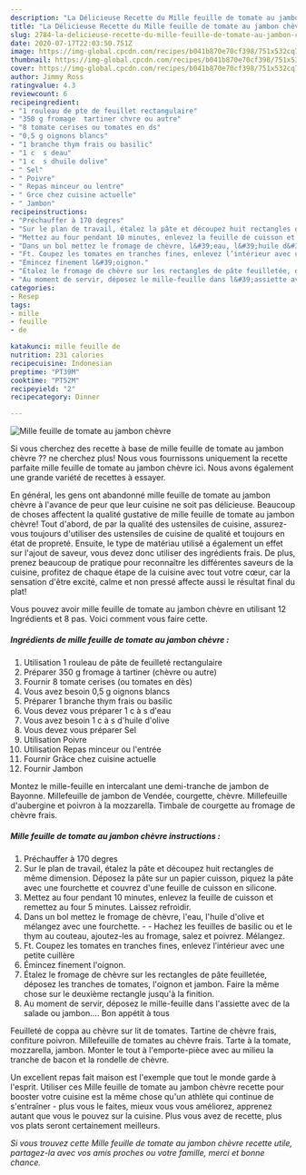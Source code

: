 ```yaml
---
description: "La Délicieuse Recette du Mille feuille de tomate au jambon chèvre"
title: "La Délicieuse Recette du Mille feuille de tomate au jambon chèvre"
slug: 2784-la-delicieuse-recette-du-mille-feuille-de-tomate-au-jambon-chevre
date: 2020-07-17T22:03:50.751Z
image: https://img-global.cpcdn.com/recipes/b041b870e70cf398/751x532cq70/mille-feuille-de-tomate-au-jambon-chevre-photo-principale-de-la-recette.jpg
thumbnail: https://img-global.cpcdn.com/recipes/b041b870e70cf398/751x532cq70/mille-feuille-de-tomate-au-jambon-chevre-photo-principale-de-la-recette.jpg
cover: https://img-global.cpcdn.com/recipes/b041b870e70cf398/751x532cq70/mille-feuille-de-tomate-au-jambon-chevre-photo-principale-de-la-recette.jpg
author: Jimmy Ross
ratingvalue: 4.3
reviewcount: 6
recipeingredient:
- "1 rouleau de pte de feuillet rectangulaire"
- "350 g fromage  tartiner chvre ou autre"
- "8 tomate cerises ou tomates en ds"
- "0,5 g oignons blancs"
- "1 branche thym frais ou basilic"
- "1 c  s deau"
- "1 c  s dhuile dolive"
- " Sel"
- " Poivre"
- " Repas minceur ou lentre"
- " Grce chez cuisine actuelle"
- " Jambon"
recipeinstructions:
- "Préchauffer à 170 degres"
- "Sur le plan de travail, étalez la pâte et découpez huit rectangles de même dimension. Déposez la pâte sur un papier cuisson, piquez la pâte avec une fourchette et couvrez d&#39;une feuille de cuisson en silicone."
- "Mettez au four pendant 10 minutes, enlevez la feuille de cuisson et remettez au four 5 minutes. Laissez refroidir."
- "Dans un bol mettez le fromage de chèvre, l&#39;eau, l&#39;huile d&#39;olive et mélangez avec une fourchette.  Hachez les feuilles de basilic ou et le thym au couteau, ajoutez-les au fromage, salez et poivrez. Mélangez."
- "Ft. Coupez les tomates en tranches fines, enlevez l’intérieur avec une petite cuillère"
- "Émincez finement l&#39;oignon."
- "Étalez le fromage de chèvre sur les rectangles de pâte feuilletée, déposez les tranches de tomates, l&#39;oignon et jambon. Faire la même chose sur le deuxième rectangle jusqu&#39;à la finition."
- "Au moment de servir, déposez le mille-feuille dans l&#39;assiette avec de la salade ou jambon.... Bon appétit à tous"
categories:
- Resep
tags:
- mille
- feuille
- de

katakunci: mille feuille de 
nutrition: 231 calories
recipecuisine: Indonesian
preptime: "PT39M"
cooktime: "PT52M"
recipeyield: "2"
recipecategory: Dinner

---
```



![Mille feuille de tomate au jambon chèvre](https://img-global.cpcdn.com/recipes/b041b870e70cf398/751x532cq70/mille-feuille-de-tomate-au-jambon-chevre-photo-principale-de-la-recette.jpg)

Si vous cherchez des recette à base de mille feuille de tomate au jambon chèvre ?? ne cherchez plus! Nous vous fournissons uniquement la recette parfaite mille feuille de tomate au jambon chèvre ici. Nous avons également une grande variété de recettes à essayer.

En général, les gens ont abandonné mille feuille de tomate au jambon chèvre à l'avance de peur que leur cuisine ne soit pas délicieuse. Beaucoup de choses affectent la qualité gustative de mille feuille de tomate au jambon chèvre! Tout d'abord, de par la qualité des ustensiles de cuisine, assurez-vous toujours d'utiliser des ustensiles de cuisine de qualité et toujours en état de propreté. Ensuite, le type de matériau utilisé a également un effet sur l'ajout de saveur, vous devez donc utiliser des ingrédients frais. De plus, prenez beaucoup de pratique pour reconnaître les différentes saveurs de la cuisine, profitez de chaque étape de la cuisine avec tout votre cœur, car la sensation d'être excité, calme et non pressé affecte aussi le résultat final du plat!

<!--inarticleads1-->

Vous pouvez avoir mille feuille de tomate au jambon chèvre en utilisant 12 Ingrédients et 8 pas. Voici comment vous faire cette.

##### Ingrédients de mille feuille de tomate au jambon chèvre :

1. Utilisation 1 rouleau de pâte de feuilleté rectangulaire
1. Préparer 350 g fromage à tartiner (chèvre ou autre)
1. Fournir 8 tomate cerises (ou tomates en dès)
1. Vous avez besoin 0,5 g oignons blancs
1. Préparer 1 branche thym frais ou basilic
1. Vous devez vous préparer 1 c à s d&#39;eau
1. Vous avez besoin 1 c à s d&#39;huile d&#39;olive
1. Vous devez vous préparer  Sel
1. Utilisation  Poivre
1. Utilisation  Repas minceur ou l&#39;entrée
1. Fournir  Grâce chez cuisine actuelle
1. Fournir  Jambon


Montez le mille-feuille en intercalant une demi-tranche de jambon de Bayonne. Millefeuille de jambon de Vendée, courgette, chèvre. Millefeuille d&#39;aubergine et poivron à la mozzarella. Timbale de courgette au fromage de chèvre frais. 

<!--inarticleads2-->

##### Mille feuille de tomate au jambon chèvre instructions :

1. Préchauffer à 170 degres
1. Sur le plan de travail, étalez la pâte et découpez huit rectangles de même dimension. Déposez la pâte sur un papier cuisson, piquez la pâte avec une fourchette et couvrez d&#39;une feuille de cuisson en silicone.
1. Mettez au four pendant 10 minutes, enlevez la feuille de cuisson et remettez au four 5 minutes. Laissez refroidir.
1. Dans un bol mettez le fromage de chèvre, l&#39;eau, l&#39;huile d&#39;olive et mélangez avec une fourchette. -  - Hachez les feuilles de basilic ou et le thym au couteau, ajoutez-les au fromage, salez et poivrez. Mélangez.
1. Ft. Coupez les tomates en tranches fines, enlevez l’intérieur avec une petite cuillère
1. Émincez finement l&#39;oignon.
1. Étalez le fromage de chèvre sur les rectangles de pâte feuilletée, déposez les tranches de tomates, l&#39;oignon et jambon. Faire la même chose sur le deuxième rectangle jusqu&#39;à la finition.
1. Au moment de servir, déposez le mille-feuille dans l&#39;assiette avec de la salade ou jambon.... Bon appétit à tous


Feuilleté de coppa au chèvre sur lit de tomates. Tartine de chèvre frais, confiture poivron. Millefeuille de tomates au chèvre frais. Tarte à la tomate, mozzarella, jambon. Monter le tout à l&#39;emporte-pièce avec au milieu la tranche de bacon et la rondelle de chèvre. 

<!--inarticleads1-->

<p>
Un excellent repas fait maison est l'exemple que tout le monde garde à l'esprit. Utiliser ces Mille feuille de tomate au jambon chèvre recette pour booster votre cuisine est la même chose qu'un athlète qui continue de s'entraîner - plus vous le faites, mieux vous vous améliorez, apprenez autant que vous le pouvez sur la cuisine. Plus vous avez de recette, plus vos plats seront certainement meilleurs.
</p>

<p>
<i>Si vous trouvez cette Mille feuille de tomate au jambon chèvre recette utile, partagez-la avec vos amis proches ou votre famille, merci et bonne chance.</i>
</p>
